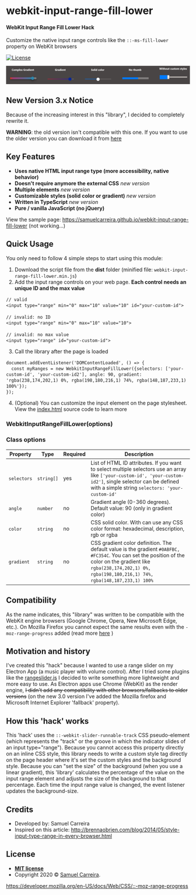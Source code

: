 # webkit-input-range-fill-lower

#### WebKit Input Range Fill Lower Hack

Customize the native input range controls like the ```::-ms-fill-lower``` property on WebKit browsers

[![License](http://img.shields.io/:license-mit-blue.svg?style=flat-square)](http://badges.mit-license.org)

![Screenshot](samples.png)

## New Version 3.x Notice
Because of the increasing interest in this "library", I decided to completely rewrite it.

**WARNING**: the old version isn't compatible with this one. If you want to use the older version you can download it from [here]()


## Key Features
* **Uses native HTML input range type (more accessibility, native behavior)**
* **Doesn't require anymore the external CSS** *new version*
* **Multiple elements** *new version*
* **Customizable styles (solid color or gradient)** *new version*
* **Written in TypeScript** *new version*
* **Pure / vanilla JavaScript (no jQuery)**

View the sample page: https://samuelcarreira.github.io/webkit-input-range-fill-lower (not working...)

## Quick Usage
You only need to follow 4 simple steps to start using this module:

1. Download the script file from the **dist** folder (minified file: `webkit-input-range-fill-lower.min.js`)
2. Add the input range controls on your web page. **Each control needs an unique ID and the max value**
  ```
  // valid
  <input type="range" min="0" max="10" value="10" id="your-custom-id">
  
  // invalid: no ID
  <input type="range" min="0" max="10" value="10">

  // invalid: no max value
  <input type="range" id="your-custom-id">
  ```
3. Call the library after the page is loaded
  ```
  document.addEventListener('DOMContentLoaded', () => {
    const myRanges = new WebkitInputRangeFillLower({selectors: ['your-custom-id', 'your-custom-id2'], angle: 90, gradient: 'rgba(238,174,202,1) 0%, rgba(198,180,216,1) 74%, rgba(148,187,233,1) 100%'});
  });
  ```
4. (Optional) You can customize the input element on the page stylesheet. View the [index.html](index.html) source code to learn more

### WebkitInputRangeFillLower(options)

### Class options
Property         | Type     | Required    | Description
---------------- | -------- | ---------- | ----------------------
`selectors`  | `string[]` | yes     | List of HTML ID attributes. If you want to select multiple selectors use an array like `['your-custom-id', 'your-custom-id2']`, single selector can be defined with a simple string `selectors: 'your-custom-id'`
`angle`  	 | `number` | no   | Gradient angle (0-360 degrees). Default value: 90 (only in gradient color)
`color`  	 | `string` | no | CSS solid color. With can use any CSS color format: hexadecimal, description, rgb or rgba
`gradient`  	 | `string` | no   | CSS gradient color definition. The default value is the gradient `#0ABFBC, #FC354C`. You can set the position of the color on the gradient like `rgba(238,174,202,1) 0%, rgba(198,180,216,1) 74%, rgba(148,187,233,1) 100%`

## Compatibility
As the name indicates, this "library" was written to be compatible with the WebKit engine browsers (Google Chrome, Opera, New Microsoft Edge, etc.).
On Mozilla Firefox you cannot expect the same results even with the `-moz-range-progress` added (read more [here](https://developer.mozilla.org/en-US/docs/Web/CSS/::-moz-range-progress) )


## Motivation and history
I've created this "hack" because I wanted to use a range slider on my Electron App (a music player with volume control). After I tried some plugins like the [rangeslider.js](http://rangeslider.js.org/) I decided to write something more lightweight and more easy to use.
As Electron apps use Chrome (WebKit) as the render engine, ~~I didn't add any compatibility with other browsers/fallbacks to older versions~~ (on the new 3.0 version I've added the Mozilla firefox and Microsoft Internet Explorer 'fallback' property).

## How this 'hack' works
This 'hack' uses the `::-webkit-slider-runnable-track` CSS pseudo-element (which represents the "track" or the groove in which the indicator slides of an input type="range"). Because you cannot access this property directly on an inline CSS style, this library needs to write a custom style tag directly on the page header where it's set the custom styles and the background style.
Because you can "set the size" of the background (when you use a linear gradient), this 'library' calculates the percentage of the value on the input range element and adjusts the size of the background to that percentage. Each time the input range value is changed, the event listener updates the background-size.


## Credits
- Developed by: Samuel Carreira
- Inspired on this article: http://brennaobrien.com/blog/2014/05/style-input-type-range-in-every-browser.html

## License
- **[MIT license](http://opensource.org/licenses/mit-license.php)**
- Copyright 2020 © <a href="http://samuelcarreira.com" target="_blank">Samuel Carreira</a>.


https://developer.mozilla.org/en-US/docs/Web/CSS/::-moz-range-progress